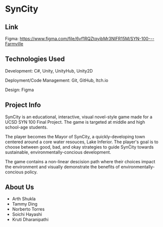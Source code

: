 # SynCity

## Link

Figma: https://www.figma.com/file/6vf1RQZtqyibMr3NIFR15M/SYN-100---Farmville

## Technologies Used

Development: C#, Unity, UnityHub, Unity2D

Deployment/Code Management: Git, GitHub, Itch.io

Design: Figma

## Project Info

SynCity is an educational, interactive, visual novel-style game made for a UCSD SYN 100 Final Project. The game is targeted at middle and high school-age students.

The player becomes the Mayor of SynCity, a quickly-developing town centered around a core water resouces, Lake Inferior. The player's goal is to choose between good, bad, and okay strategies to guide SynCity towards sustainable, environmentally-concious development.

The game contains a non-linear descision path where their choices impact the environment and visually demonstrate the benefits of environmentally-concious policy.

## About Us

- Arth Shukla
- Tammy Ding
- Norberto Torres
- Soichi Hayashi
- Kruti Dharanipathi
